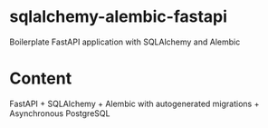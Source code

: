 # sqlalchemy-alembic-fastapi
Boilerplate FastAPI application with SQLAlchemy and Alembic

# Content
FastAPI + SQLAlchemy + Alembic with autogenerated migrations + Asynchronous PostgreSQL
